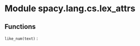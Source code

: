 Module spacy.lang.cs.lex_attrs
==============================

Functions
---------

    
`like_num(text)`
: